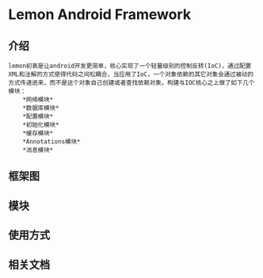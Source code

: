 # Lemon Android Framework

## 介绍
    lemon初衷是让android开发更简单，核心实现了一个轻量级别的控制反转(IoC)，通过配置XML和注解的方式使得代码之间松耦合，当应用了IoC，一个对象依赖的其它对象会通过被动的方式传递进来，而不是这个对象自己创建或者查找依赖对象。构建与IOC核心之上做了如下几个模块：
        *网络模块*
        *数据库模块*
        *配置模块*
        *初始化模块*
        *缓存模块*
        *Annotations模块*
        *消息模块*
## 框架图

## 模块

## 使用方式

## 相关文档
